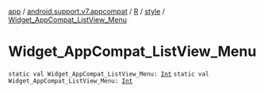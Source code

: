 [app](../../../index.md) / [android.support.v7.appcompat](../../index.md) / [R](../index.md) / [style](index.md) / [Widget_AppCompat_ListView_Menu](.)

# Widget_AppCompat_ListView_Menu

`static val Widget_AppCompat_ListView_Menu: `[`Int`](https://kotlinlang.org/api/latest/jvm/stdlib/kotlin/-int/index.html)
`static val Widget_AppCompat_ListView_Menu: `[`Int`](https://kotlinlang.org/api/latest/jvm/stdlib/kotlin/-int/index.html)